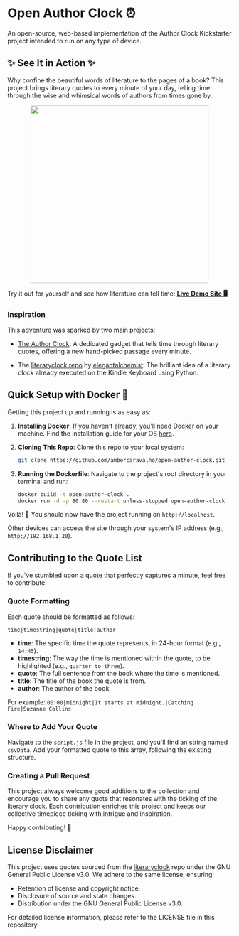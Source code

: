 # Open Author Clock ⏰

An open-source, web-based implementation of the Author Clock Kickstarter project intended to run on any type of device.

## ✨ See It in Action ✨

Why confine the beautiful words of literature to the pages of a book? This project brings literary quotes to every minute of your day, telling time through the wise and whimsical words of authors from times gone by.

<p align="center">
<img src="https://github.com/ambercaravalho/open-author-clock/raw/main/example-photo.jpg" height="400">

Try it out for yourself and see how literature can tell time: [__Live Demo Site 🖥️__](https://clock.ambercaravalho.com)

### Inspiration

This adventure was sparked by two main projects:

- [The Author Clock](https://www.authorclock.com): A dedicated gadget that tells time through literary quotes, offering a new hand-picked passage every minute.

- The [literaryclock repo](https://github.com/elegantalchemist/literaryclock) by [elegantalchemist](https://github.com/elegantalchemist): The brilliant idea of a literary clock already executed on the Kindle Keyboard using Python.

## Quick Setup with Docker 🚢

Getting this project up and running is as easy as:

1. __Installing Docker__: If you haven't already, you'll need Docker on your machine. Find the installation guide for your OS [here](https://docs.docker.com/engine/install/).

2. __Cloning This Repo__: Clone this repo to your local system:

    ```bash
    git clone https://github.com/ambercaravalho/open-author-clock.git
    ```

3. __Running the Dockerfile__: Navigate to the project's root directory in your terminal and run:

    ```bash
    docker build -t open-author-clock .
    docker run -d -p 80:80 --restart unless-stopped open-author-clock
    ```

Voilà! 🥳 You should now have the project running on `http://localhost`. 

Other devices can access the site through your system's IP address (e.g., `http://192.168.1.20`).

## Contributing to the Quote List

If you've stumbled upon a quote that perfectly captures a minute, feel free to contribute!

### Quote Formatting

Each quote should be formatted as follows:

`time|timestring|quote|title|author`

- **time**: The specific time the quote represents, in 24-hour format (e.g., `14:45`).
- **timestring**: The way the time is mentioned within the quote, to be highlighted (e.g., `quarter to three`).
- **quote**: The full sentence from the book where the time is mentioned.
- **title**: The title of the book the quote is from.
- **author**: The author of the book.

For example: `00:00|midnight|It starts at midnight.|Catching Fire|Suzanne Collins`

### Where to Add Your Quote

Navigate to the `script.js` file in the project, and you'll find an string named `csvData`. Add your formatted quote to this array, following the existing structure.

### Creating a Pull Request

This project always welcome good additions to the collection and encourage you to share any quote that resonates with the ticking of the literary clock. Each contribution enriches this project and keeps our collective timepiece ticking with intrigue and inspiration.

Happy contributing! 🎉

## License Disclaimer

This project uses quotes sourced from the [literaryclock](https://github.com/elegantalchemist/literaryclock) repo under the GNU General Public License v3.0. We adhere to the same license, ensuring:
- Retention of license and copyright notice.
- Disclosure of source and state changes.
- Distribution under the GNU General Public License v3.0.

For detailed license information, please refer to the LICENSE file in this repository.
